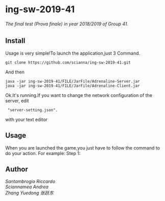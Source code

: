 # ing-sw-2019-41
###### The final test (Prova finale) in year 2018/2019 of Group 41.

## Install
Usage is very simple!To launch the application,just 3 Command.

    git clone https://github.com/scianna/ing-sw-2019-41.git

And then

    java -jar ing-sw-2019-41/FILE/JarFile/Adrenaline-Server.jar
    java -jar ing-sw-2019-41/FILE/JarFile/Adrenaline-Client.jar

Ok.It's running.If you want to change the network configuration of the server,
edit

     "server-setting.json".

with your text editor

## Usage
When you are launched the game,you just have to follow the command to do your action.
For example:
Step 1:

## Author

_Santambrogio Riccardo_  
_Sciannamea Andrea_   
_Zhang Yuedong 张跃东_

